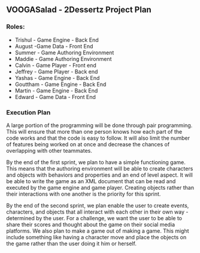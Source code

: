 ## VOOGASalad - 2Dessertz Project Plan

### Roles: 
* Trishul - Game Engine - Back End
* August -Game Data - Front End
* Summer - Game Authoring Environment 
* Maddie - Game Authoring Environment
* Calvin - Game Player - Front end
* Jeffrey - Game Player - Back end
* Yashas - Game Engine - Back End
* Gouttham - Game Engine - Back End
* Martin - Game Engine - Back End
* Edward - Game Data - Front End 

### Execution Plan
A large portion of the programming will be done through pair programming. This will ensure that more than one person knows how each part of the code works and that the code is easy to follow. It will also limit the number of features being worked on at once and decrease the chances of overlapping with other teammates. 

By the end of the first sprint, we plan to have a simple functioning game. This means that the authoring environment will be able to create characters and objects with behaviors and properties and an end of level aspect. It will be able to write the game as an XML document that can be read and executed by the game engine and game player. Creating objects rather than their interactions with one another is the priority for this sprint.

By the end of the second sprint, we plan enable the user to create events, characters, and objects that all interact with each other in their own way - determined by the user. For a challenge, we want the user to be able to share their scores and thought about the game on their social media platforms. We also plan to make a game out of making a game. This might include something like having a character move and place the objects on the game rather than the user doing it him or herself.